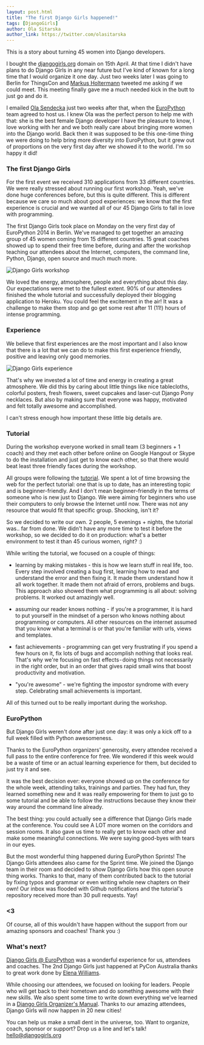 ```yaml
---
layout: post.html
title: "The first Django Girls happened!"
tags: [DjangoGirls]
author: Ola Sitarska
author_link: https://twitter.com/olasitarska
---
```


This is a story about turning 45 women into Django developers.

I bought the [djangogirls.org](http://djangogirls.org/) domain on 15th April. At that time I didn't have plans to do Django Girls in any near future but I've kind of known for a long time that I would organize it one day. Just two weeks later I was going to Berlin for ThingsCon and [Markus Holtermann](https://twitter.com/m_holtermann) tweeted me asking if we could meet. This meeting finally gave me a much needed kick in the butt to just go and do it.

I emailed [Ola Sendecka](http://twitter.com/asendecka) just two weeks after that, when the [EuroPython](http://europython.com/) team agreed to host us. I knew Ola was the perfect person to help me with that: she is the best female Django developer I have the pleasure to know, I love working with her and we both really care about bringing more women into the Django world. Back then it was supposed to be this one-time thing we were doing to help bring more diversity into EuroPython, but it grew out of proportions on the very first day after we showed it to the world. I'm so happy it did!

### The first Django Girls

For the first event we received 310 applications from 33 different countries. We were really stressed about running our first workshop. Yeah, we've done huge conferences before, but this is quite different. This is different because we care so much about good experiences: we know that the first experience is crucial and we wanted all of our 45 Django Girls to fall in love with programming.

The first Django Girls took place on Monday on the very first day of EuroPython 2014 in Berlin. We've managed to get together an amazing group of 45 women coming from 15 different countries. 15 great coaches showed up to spend their free time before, during and after the workshop teaching our attendees about the Internet, computers, the command line, Python, Django, open source and much much more.

<img src="http://cl.ly/image/1B06391G0y1O/workshops.jpg" alt="Django Girls workshop" style="max-width: 90%" />

We loved the energy, atmosphere, people and everything about this day. Our expectations were met to the fullest extent. 90% of our attendees finished the whole tutorial and successfully deployed their blogging application to Heroku. You could feel the excitement in the air! It was a challenge to make them stop and go get some rest after 11 (11!) hours of intense programming.

### Experience

We believe that first experiences are the most important and I also know that there is a lot that we can do to make this first experience friendly, positive and leaving only good memories.

<img src="http://cl.ly/image/0X0g1z2o2Q0r/goodies.jpg" alt="Django Girls experience" style="max-width: 90%" />

That's why we invested a lot of time and energy in creating a great atmosphere. We did this by caring about little things like nice tablecloths, colorful posters, fresh flowers, sweet cupcakes and laser-cut Django Pony necklaces. But also by making sure that everyone was happy, motivated and felt totally awesome and accomplished.

I can't stress enough how important these little big details are.

### Tutorial

During the workshop everyone worked in small team (3 beginners + 1 coach) and they met each other before online on Google Hangout or Skype to do the installation and just get to know each other, so that there would beat least three friendly faces during the workshop.

All groups were following the [tutorial](http://tutorial.djangogirls.org/). We spent a lot of time browsing the web for the perfect tutorial: one that is up to date, has an interesting topic and is beginner-friendly. And I don't mean beginner-friendly in the terms of someone who is new just to Django. We were aiming for beginners who use their computers to only browse the Internet until now. There was not any resource that would fit that specific group. Shocking, isn't it?

So we decided to write our own. 2 people, 5 evenings + nights, the tutorial was.. far from done. We didn't have any more time to test it before the workshop, so we decided to do it on production: what's a better environment to test it than 45 curious women, right? :)

While writing the tutorial, we focused on a couple of things:

- learning by making mistakes - this is how we learn stuff in real life, too. Every step involved creating a bug first, learning how to read and understand the error and then fixing it. It made them understand how it all work together. It made them not afraid of errors, problems and bugs. This approach also showed them what programming is all about: solving problems. It worked out amazingly well.

- assuming our reader knows nothing - if you're a programmer, it is hard to put yourself in the mindset of a person who knows nothing about programming or computers. All other resources on the internet assumed that you know what a terminal is or that you're familiar with urls, views and templates.

- fast achievements - programming can get very frustrating if you spend a few hours on it, fix lots of bugs and accomplish nothing that looks real. That's why we're focusing on fast effects - doing things not necessarily in the right order, but in an order that gives rapid small wins that boost productivity and motivation.

- "you're awesome” - we're fighting the impostor syndrome with every step. Celebrating small achievements is important.

All of this turned out to be really important during the workshop.

### EuroPython

But Django Girls weren't done after just one day: it was only a kick off to a full week filled with Python awesomeness.

Thanks to the EuroPython organizers' generosity, every attendee received a full pass to the entire conference for free. We  wondered if this week would be a waste of time or an actual learning experience for them, but decided to just try it and see.

It was the best decision ever: everyone showed up on the conference for the whole week, attending talks, trainings and parties. They had fun, they learned something new and it was really empowering for them to just go to some tutorial and be able to follow the instructions because they know their way around the command line already.

The best thing: you could actually see a difference that Django Girls made at the conference. You could see A LOT more women on the corridors and session rooms. It also gave us time to really get to know each other and make some meaningful connections. We were saying good-byes with tears in our eyes.

But the most wonderful thing happened during EuroPython Sprints! The Django Girls attendees also came for the Sprint time. We joined the Django team in their room and decided to show Django Girls how this open source thing works. Thanks to that, many of them contributed back to the tutorial by fixing typos and grammar or even writing whole new chapters on their own! Our inbox was flooded with Github notifications and the tutorial's repository received more than 30 pull requests. Yay!

### <3

Of course, all of this wouldn't have happen without the support from our amazing sponsors and coaches! Thank you :)

### What's next?

[Django Girls @ EuroPython](http://djangogirls.org/europython) was a wonderful experience for us, attendees and coaches. The 2nd Django Girls just happened at PyCon Australia thanks to great work done by [Elena Williams](https://twitter.com/elequ).

While choosing our attendees, we focused on looking for leaders. People who will get back to their hometown and do something awesome with their new skills. We also spent some time to write down everything we've learned in a [Django Girls Organizer's Manual](http://guide.djangogirls.org/). Thanks to our amazing attendees, Django Girls will now happen in 20 new cities!

You can help us make a small dent in the universe, too. Want to organize, coach, sponsor or support? Drop us a line and let's talk! [hello@djangogirls.org](mailto:hello@djangogirls.org)
